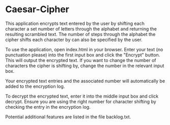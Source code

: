 # Caesar-Cipher

This application encrypts text entered by the user by shifting each character a set number of letters through the alphabet and returning the resulting scrambled text. The number of steps through the alphabet the cipher shifts each character by can also be specified by the user.

To use the application, open index.html in your browser. Enter your text (no punctuation please) into the first input box and click the "Encrypt" button. This will output the encrypted text. If you want to change the number of characters the cipher is shifting by, change the number in the relevant input box.

Your encrypted text entries and the associated number will automatically be added to the encryption log.

To decrypt the encrypted text, enter it into the middle input box and click decrypt. Ensure you are using the right number for character shifting by checking the entry in the encryption log.

Potential additional features are listed in the file backlog.txt.
